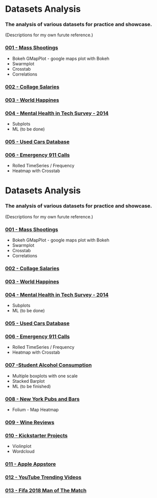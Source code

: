 # Datasets Analysis

### The analysis of various datasets for practice and showcase. 


(Descriptions for my own furute reference.)


### [001 - Mass Shootings](https://github.com/qu4ku/datasets-analysis/blob/master/001-US-Mass-Shootings.ipynb)
- Bokeh GMapPlot - google maps plot with Bokeh
- Swarmplot
- Crosstab
- Correlations

### [002 - Collage Salaries](https://github.com/qu4ku/datasets-analysis/blob/master/002-collage-salaries.ipynb)

### [003 - World Happines](https://github.com/qu4ku/datasets-analysis/blob/master/003-world-happines.ipynb)

### [004 - Mental Health in Tech Survey - 2014](https://github.com/qu4ku/datasets-analysis/blob/master/004-mental-health-in-tech-survey-2014.ipynb)
- Subplots
- ML (to be done)

### [005 - Used Cars Database](https://github.com/qu4ku/datasets-analysis/blob/master/005-used-cars-database.ipynb)

### [006 - Emergency 911 Calls](https://github.com/qu4ku/datasets-analysis/blob/master/006-emergency-911-calls.ipynb)
- Rolled TimeSeries / Frequency
- Heatmap with Crosstab

# Datasets Analysis

### The analysis of various datasets for practice and showcase. 


(Descriptions for my own furute reference.)


### [001 - Mass Shootings](https://github.com/qu4ku/datasets-analysis/blob/master/001-US-Mass-Shootings.ipynb)
- Bokeh GMapPlot - google maps plot with Bokeh
- Swarmplot
- Crosstab
- Correlations

### [002 - Collage Salaries](https://github.com/qu4ku/datasets-analysis/blob/master/002-collage-salaries.ipynb)

### [003 - World Happines](https://github.com/qu4ku/datasets-analysis/blob/master/003-world-happines.ipynb)

### [004 - Mental Health in Tech Survey - 2014](https://github.com/qu4ku/datasets-analysis/blob/master/004-mental-health-in-tech-survey-2014.ipynb)
- Subplots
- ML (to be done)

### [005 - Used Cars Database](https://github.com/qu4ku/datasets-analysis/blob/master/005-used-cars-database.ipynb)

### [006 - Emergency 911 Calls](https://github.com/qu4ku/datasets-analysis/blob/master/006-emergency-911-calls.ipynb)
- Rolled TimeSeries / Frequency
- Heatmap with Crosstab

### [007 -Student Alcohol Consumption](https://github.com/qu4ku/datasets-analysis/blob/master/007-student-alcohol-consumption.ipynb)
- Multiple boxplots with one scale
- Stacked Barplot 
- ML (to be finished)

### [008 - New York Pubs and Bars](https://github.com/qu4ku/datasets-analysis/blob/master/008-new-york-city-pubs-and-bars.ipynb)
- Folium - Map Heatmap

### [009 - Wine Reviews](https://github.com/qu4ku/datasets-analysis/blob/master/009-wine-reviews.ipynb)

### [010 - Kickstarter Projects](https://github.com/qu4ku/datasets-analysis/blob/master/010-kickstarter-projects.ipynb)
- Violinplot
- Wordcloud

### [011 - Apple Appstore](https://github.com/qu4ku/datasets-analysis/blob/master/011-apple-app-store.ipynb)

### [012 - YouTube Trending Videos](https://github.com/qu4ku/datasets-analysis/blob/master/012-youtube-trending-videos.ipynb)

### [013 - Fifa 2018 Man of The Match](https://github.com/qu4ku/datasets-analysis/blob/master/013-fifa-2018-man-of-the-match-analysis%2Bprediction.ipynb)